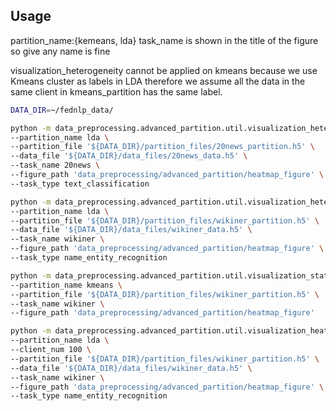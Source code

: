 ## Usage


partition_name:{kemeans, lda}
task_name is shown in the title of the figure so give any name is fine

visualization_heterogeneity cannot be applied on kmeans because we use Kmeans cluster as labels in LDA
therefore we assume all the data in the same client in kmeans_partition has the same label.




``` bash
DATA_DIR=~/fednlp_data/

python -m data_preprocessing.advanced_partition.util.visualization_heterogeneity \
--partition_name lda \
--partition_file '${DATA_DIR}/partition_files/20news_partition.h5' \
--data_file '${DATA_DIR}/data_files/20news_data.h5' \
--task_name 20news \
--figure_path 'data_preprocessing/advanced_partition/heatmap_figure' \
--task_type text_classification 

python -m data_preprocessing.advanced_partition.util.visualization_heterogeneity \
--partition_name lda \
--partition_file '${DATA_DIR}/partition_files/wikiner_partition.h5' \
--data_file '${DATA_DIR}/data_files/wikiner_data.h5' \
--task_name wikiner \
--figure_path 'data_preprocessing/advanced_partition/heatmap_figure' \
--task_type name_entity_recognition

python -m data_preprocessing.advanced_partition.util.visualization_stats \
--partition_name kmeans \
--partition_file '${DATA_DIR}/partition_files/wikiner_partition.h5' \
--task_name wikiner \
--figure_path 'data_preprocessing/advanced_partition/heatmap_figure'

python -m data_preprocessing.advanced_partition.util.visualization_heatmap \
--partition_name lda \
--client_num 100 \ 
--partition_file '${DATA_DIR}/partition_files/wikiner_partition.h5' \
--data_file '${DATA_DIR}/data_files/wikiner_data.h5' \
--task_name wikiner \
--figure_path 'data_preprocessing/advanced_partition/heatmap_figure' \
--task_type name_entity_recognition
```